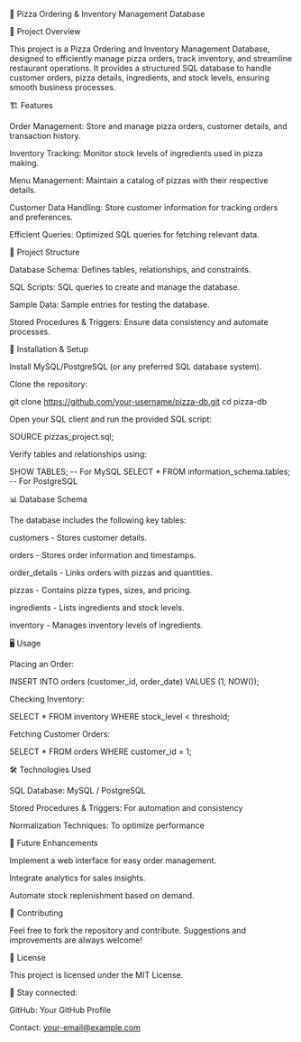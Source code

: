 🍕 Pizza Ordering & Inventory Management Database

📌 Project Overview

This project is a Pizza Ordering and Inventory Management Database, designed to efficiently manage pizza orders, track inventory, and streamline restaurant operations. It provides a structured SQL database to handle customer orders, pizza details, ingredients, and stock levels, ensuring smooth business processes.

🏗️ Features

Order Management: Store and manage pizza orders, customer details, and transaction history.

Inventory Tracking: Monitor stock levels of ingredients used in pizza making.

Menu Management: Maintain a catalog of pizzas with their respective details.

Customer Data Handling: Store customer information for tracking orders and preferences.

Efficient Queries: Optimized SQL queries for fetching relevant data.

📁 Project Structure

Database Schema: Defines tables, relationships, and constraints.

SQL Scripts: SQL queries to create and manage the database.

Sample Data: Sample entries for testing the database.

Stored Procedures & Triggers: Ensure data consistency and automate processes.

🔧 Installation & Setup

Install MySQL/PostgreSQL (or any preferred SQL database system).

Clone the repository:

git clone https://github.com/your-username/pizza-db.git
cd pizza-db

Open your SQL client and run the provided SQL script:

SOURCE pizzas_project.sql;

Verify tables and relationships using:

SHOW TABLES;  -- For MySQL
SELECT * FROM information_schema.tables;  -- For PostgreSQL

📊 Database Schema

The database includes the following key tables:

customers - Stores customer details.

orders - Stores order information and timestamps.

order_details - Links orders with pizzas and quantities.

pizzas - Contains pizza types, sizes, and pricing.

ingredients - Lists ingredients and stock levels.

inventory - Manages inventory levels of ingredients.

🖥️ Usage

Placing an Order:

INSERT INTO orders (customer_id, order_date) VALUES (1, NOW());

Checking Inventory:

SELECT * FROM inventory WHERE stock_level < threshold;

Fetching Customer Orders:

SELECT * FROM orders WHERE customer_id = 1;

🛠️ Technologies Used

SQL Database: MySQL / PostgreSQL

Stored Procedures & Triggers: For automation and consistency

Normalization Techniques: To optimize performance

📌 Future Enhancements

Implement a web interface for easy order management.

Integrate analytics for sales insights.

Automate stock replenishment based on demand.

🤝 Contributing

Feel free to fork the repository and contribute. Suggestions and improvements are always welcome!

📜 License

This project is licensed under the MIT License.

🔗 Stay connected:

GitHub: Your GitHub Profile

Contact: your-email@example.com
